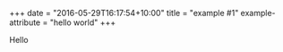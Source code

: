 +++
date = "2016-05-29T16:17:54+10:00"
title = "example #1"
example-attribute = "hello world"
+++

Hello